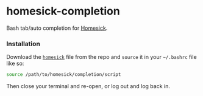# homesick-completion
Bash tab/auto completion for [Homesick](https://github.com/technicalpickles/homesick).

### Installation
Download the [`homesick`](homesick) file from the repo and `source` it in your `~/.bashrc` file like so:
```bash
source /path/to/homesick/completion/script
```
Then close your terminal and re-open, or log out and log back in.
